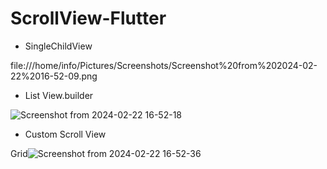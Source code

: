 # ScrollView-Flutter
- SingleChildView
  
file:///home/info/Pictures/Screenshots/Screenshot%20from%202024-02-22%2016-52-09.png
- List View.builder
  
![Screenshot from 2024-02-22 16-52-18](https://github.com/atulvesu/Scroll-View-Flutter/assets/157306983/806613e9-7f79-4af1-9879-a9e9b0820a51)
- Custom Scroll View
  
Grid![Screenshot from 2024-02-22 16-52-36](https://github.com/atulvesu/Scroll-View-Flutter/assets/157306983/b4d37482-e279-4de5-ab8b-03757121a508)

